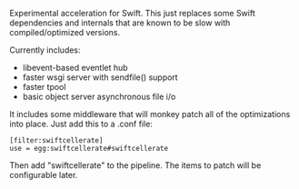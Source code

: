 Experimental acceleration for Swift.  This just replaces some Swift
dependencies and internals that are known to be slow with compiled/optimized
versions.

Currently includes:
* libevent-based eventlet hub
* faster wsgi server with sendfile() support
* faster tpool
* basic object server asynchronous file i/o

It includes some middleware that will monkey patch all of the optimizations
into place.  Just add this to a .conf file:

    [filter:swiftcellerate]
    use = egg:swiftcellerate#swiftcellerate

Then add "swiftcellerate" to the pipeline.  The items to patch will be
configurable later.
